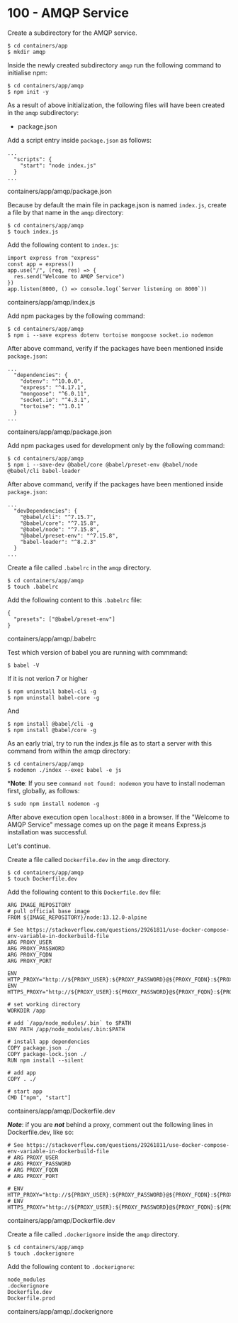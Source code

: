 # 100 - AMQP Service

Create a subdirectory for the AMQP service.

```
$ cd containers/app
$ mkdir amqp
```

Inside the newly created subdirectory ```amqp``` run the following command to initialise npm:

```
$ cd containers/app/amqp
$ npm init -y
```

As a result of above initialization, the following files will have been created in the ```amqp``` subdirectory:

- package.json

Add a script entry inside ```package.json``` as follows:

```
...
  "scripts": {
    "start": "node index.js"
  }
...
```
containers/app/amqp/package.json

Because by default the main file in package.json is named ```index.js```, create a file by that name in the ```amqp``` directory:

```
$ cd containers/app/amqp
$ touch index.js
```

Add the following content to ```index.js```:

```
import express from "express"              
const app = express()              
app.use("/", (req, res) => {                
  res.send("Welcome to AMQP Service")              
})      
app.listen(8000, () => console.log(`Server listening on 8000`))
```
containers/app/amqp/index.js

Add npm packages by the following command:

```
$ cd containers/app/amqp
$ npm i --save express dotenv tortoise mongoose socket.io nodemon
```

After above command, verify if the packages have been mentioned inside ```package.json```:

```
...
  "dependencies": {
    "dotenv": "^10.0.0",
    "express": "^4.17.1",
    "mongoose": "^6.0.11",
    "socket.io": "^4.3.1",
    "tortoise": "^1.0.1"
  }
...
```
containers/app/amqp/package.json

Add npm packages used for development only by the following command:

```
$ cd containers/app/amqp
$ npm i --save-dev @babel/core @babel/preset-env @babel/node @babel/cli babel-loader
```

After above command, verify if the packages have been mentioned inside ```package.json```:

```
...
  "devDependencies": {
    "@babel/cli": "^7.15.7",  
    "@babel/core": "^7.15.8",
    "@babel/node": "^7.15.8",    
    "@babel/preset-env": "^7.15.8",
    "babel-loader": "^8.2.3"
  }
...
```

Create a file called ```.babelrc``` in the ```amqp``` directory.

```
$ cd containers/app/amqp
$ touch .babelrc
```

Add the following content to this ```.babelrc``` file:

```
{
  "presets": ["@babel/preset-env"]
}
```
containers/app/amqp/.babelrc

Test which version of babel you are running with commmand:

```
$ babel -V
```

If it is not verion 7 or higher

```
$ npm uninstall babel-cli -g
$ npm uninstall babel-core -g
```

And

```
$ npm install @babel/cli -g
$ npm install @babel/core -g
```

As an early trial, try to run the index.js file as to start a server with this command from within the amqp directory:

```
$ cd containers/app/amqp
$ nodemon ./index --exec babel -e js
```

***Note**: If you see ```command not found: nodemon``` you have to install nodeman first, globally, as follows:

```
$ sudo npm install nodemon -g
```

After above execution open ```localhost:8000``` in a browser. If the "Welcome to AMQP Service" message comes up on the page it means Express.js installation was successful.

Let's continue.

Create a file called ```Dockerfile.dev``` in the ```amqp``` directory.

```
$ cd containers/app/amqp
$ touch Dockerfile.dev
```

Add the following content to this ```Dockerfile.dev``` file:

```
ARG IMAGE_REPOSITORY
# pull official base image
FROM ${IMAGE_REPOSITORY}/node:13.12.0-alpine

# See https://stackoverflow.com/questions/29261811/use-docker-compose-env-variable-in-dockerbuild-file
ARG PROXY_USER
ARG PROXY_PASSWORD
ARG PROXY_FQDN
ARG PROXY_PORT

ENV HTTP_PROXY="http://${PROXY_USER}:${PROXY_PASSWORD}@${PROXY_FQDN}:${PROXY_PORT}"
ENV HTTPS_PROXY="http://${PROXY_USER}:${PROXY_PASSWORD}@${PROXY_FQDN}:${PROXY_PORT}"

# set working directory
WORKDIR /app

# add `/app/node_modules/.bin` to $PATH
ENV PATH /app/node_modules/.bin:$PATH

# install app dependencies
COPY package.json ./
COPY package-lock.json ./
RUN npm install --silent

# add app
COPY . ./

# start app
CMD ["npm", "start"]
```
containers/app/amqp/Dockerfile.dev

***Note***: if you are ***not*** behind a proxy, comment out the following lines in Dockerfile.dev, like so:

```
# See https://stackoverflow.com/questions/29261811/use-docker-compose-env-variable-in-dockerbuild-file
# ARG PROXY_USER
# ARG PROXY_PASSWORD
# ARG PROXY_FQDN
# ARG PROXY_PORT

# ENV HTTP_PROXY="http://${PROXY_USER}:${PROXY_PASSWORD}@${PROXY_FQDN}:${PROXY_PORT}"
# ENV HTTPS_PROXY="http://${PROXY_USER}:${PROXY_PASSWORD}@${PROXY_FQDN}:${PROXY_PORT}"
```
containers/app/amqp/Dockerfile.dev

Create a file called ```.dockerignore``` inside the ```amqp``` directory.

```
$ cd containers/app/amqp
$ touch .dockerignore 
```

Add the following content to ```.dockerignore```:

```
node_modules
.dockerignore
Dockerfile.dev
Dockerfile.prod
```
containers/app/amqp/.dockerignore
